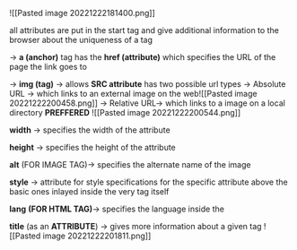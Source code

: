 ![[Pasted image 20221222181400.png]]

all attributes are put in the start tag and give additional information to the browser about the uniqueness of a tag

->  **a (anchor)** tag has the **href (attribute)** which specifies the URL of the page the link goes to 

-> **img (tag)** -> allows
	**SRC attribute** has two possible url types
		-> Absolute URL -> which links to an external image on the web![[Pasted image 20221222200458.png]]
		-> Relative URL-> which links to a image on a local directory **PREFFERED**
				![[Pasted image 20221222200544.png]]

**width** -> specifies the width of the attribute

**height** -> specifies the height of the attribute

**alt** (FOR IMAGE TAG)-> specifies the alternate name of the image

**style** -> attribute for style specifications for the specific attribute above the basic ones inlayed inside the very tag itself

**lang** **(FOR HTML TAG)**-> specifies the language inside the 

**title** (as an **ATTRIBUTE**) -> gives more information about a given tag 
![[Pasted image 20221222201811.png]]


